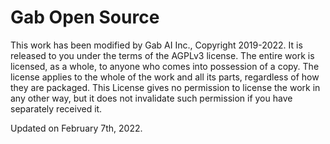 # Gab Open Source

This work has been modified by Gab AI Inc., Copyright 2019-2022. It is released to you under the terms of the AGPLv3 license. The entire work is licensed, as a whole, to anyone who comes into possession of a copy. The license applies to the whole of the work and all its parts, regardless of how they are packaged. This License gives no permission to license the work in any other way, but it does not invalidate such permission if you have separately received it.

Updated on February 7th, 2022.
